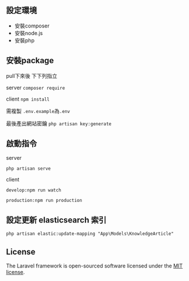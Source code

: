 ## 設定環境

* 安裝composer
* 安裝node.js
* 安裝php

## 安裝package

pull下來後 下下列指立

server `composer require`

client `npm install`

需複製 `.env.example`為`.env`

最後產出網站密鑰 `php artisan key:generate`

## 啟動指令

server 

`php artisan serve`

client

`develop:npm run watch `

`production:npm run production`

## 設定更新 elasticsearch 索引
`php artisan elastic:update-mapping "App\Models\KnowledgeArticle"`

## License

The Laravel framework is open-sourced software licensed under the [MIT license](https://opensource.org/licenses/MIT).
